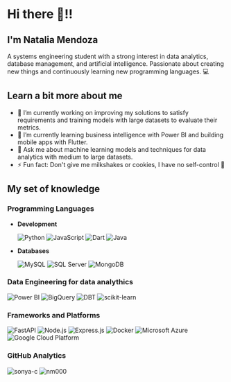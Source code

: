 # Hi there 👋‼

## I'm Natalia Mendoza
A systems engineering student with a strong interest in data analytics, database management, and artificial intelligence. Passionate about creating new things and continuously learning new programming languages. 💻

## Learn a bit more about me

- 🔭 I’m currently working on improving my solutions to satisfy requirements and training models with large datasets to evaluate their metrics.
- 🌱 I’m currently learning business intelligence with Power BI and building mobile apps with Flutter.
- 💬 Ask me about machine learning models and techniques for data analytics with medium to large datasets.
- ⚡ Fun fact: Don't give me milkshakes or cookies, I have no self-control 🙈

## My set of knowledge

### Programming Languages
- **Development**
  
   ![Python](https://img.shields.io/badge/-Python-3776AB?style=flat-square&logo=python&logoColor=white)
   ![JavaScript](https://img.shields.io/badge/-JavaScript-F7DF1E?style=flat-square&logo=javascript&logoColor=black)
   ![Dart](https://img.shields.io/badge/-Dart-0175C2?style=flat-square&logo=dart&logoColor=white)
   ![Java](https://img.shields.io/badge/-Java-007396?style=flat-square&logo=java&logoColor=white)

- **Databases**
  
   ![MySQL](https://img.shields.io/badge/-MySQL-000?&logo=MySQL&logoColor=4479A1)
   ![SQL Server](https://img.shields.io/badge/Microsoft%20SQL%20Server-CC2927?logo=microsoftsqlserver&logoColor=fff&style=flat-square)
   ![MongoDB](https://img.shields.io/badge/-MongoDB-47A248?style=flat-square&logo=mongodb&logoColor=white)

### Data Engineering for data analythics

   ![Power BI](https://img.shields.io/badge/-Power%20BI-F2C811?style=flat-square&logo=power-bi&logoColor=black)
   ![BigQuery](https://img.shields.io/badge/SQL-Google%20BigQuery-4285F4?logo=google%20cloud)
   ![DBT](https://img.shields.io/badge/Data%20Build%20Tool%20-%20Red?style=flat&logo=dbt&color=blue)
   ![scikit-learn](https://img.shields.io/badge/-scikit--learn-F7931E?style=flat-square&logo=scikit-learn&logoColor=white)

### Frameworks and Platforms

   ![FastAPI](https://img.shields.io/badge/-FastAPI-009688?style=flat-square&logo=fastapi&logoColor=white)
   ![Node.js](https://img.shields.io/badge/-Node.js-339933?style=flat-square&logo=node.js&logoColor=white)
   ![Express.js](https://img.shields.io/badge/-Express.js-000000?style=flat-square&logo=express&logoColor=white)
   ![Docker](https://img.shields.io/badge/-Docker-2496ED?style=flat-square&logo=docker&logoColor=white)
   ![Microsoft Azure](https://img.shields.io/badge/-Microsoft%20Azure-0089D6?style=flat-square&logo=microsoft-azure&logoColor=white)
   ![Google Cloud Platform](https://img.shields.io/badge/-Google%20Cloud-4285F4?style=flat-square&logo=google-cloud&logoColor=white)

### GitHub Analytics

<p>
  <img align="center" src="https://github-readme-streak-stats.vercel.app/?user=nm000&theme=transparent&card_width=95&hide_border=true" alt="sonya-c" />
  <img align="center" src="https://github-readme-stats.vercel.app/api/top-langs?username=nm000&show_icons=true&locale=en&layout=compact&theme=transparent&&hide_progress=true&langs_count=10&hide_border=true" alt="nm000" />
</p>

  

<!--
**nm000/nm000** is a ✨ _special_ ✨ repository because its `README.md` (this file) appears on your GitHub profile.

Here are some ideas to get you started:

- 🔭 I’m currently working on ...
- 🌱 I’m currently learning ...
- 👯 I’m looking to collaborate on ...
- 🤔 I’m looking for help with ...
- 💬 Ask me about ...
- 📫 How to reach me: ...
- 😄 Pronouns: ...
- ⚡ Fun fact: ...
-->
